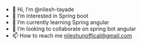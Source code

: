 - 👋 Hi, I’m @nilesh-tayade
- 👀 I’m interested in Spring boot 
- 🌱 I’m currently learning  Spring angular 
- 💞️ I’m looking to collaborate on spring bot angular
- 📫 How to reach me nileshunoffical@gmail.com

<!---
nilesh-tayade/nilesh-tayade is a ✨ special ✨ repository because its `README.md` (this file) appears on your GitHub profile.
You can click the Preview link to take a look at your changes.
--->
